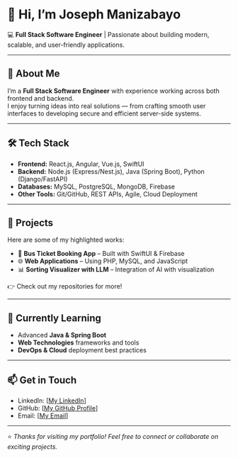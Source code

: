 # 👋 Hi, I’m Joseph Manizabayo  

💻 **Full Stack Software Engineer** | Passionate about building modern, scalable, and user-friendly applications.  

---

## 🚀 About Me
I’m a **Full Stack Software Engineer** with experience working across both frontend and backend.  
I enjoy turning ideas into real solutions — from crafting smooth user interfaces to developing secure and efficient server-side systems.  

---

## 🛠️ Tech Stack
- **Frontend:** React.js, Angular, Vue.js, SwiftUI  
- **Backend:** Node.js (Express/Nest.js), Java (Spring Boot), Python (Django/FastAPI)  
- **Databases:** MySQL, PostgreSQL, MongoDB, Firebase  
- **Other Tools:** Git/GitHub, REST APIs, Agile, Cloud Deployment  

---

## 📂 Projects
Here are some of my highlighted works:
- 🎫 **Bus Ticket Booking App** – Built with SwiftUI & Firebase  
- 🌐 **Web Applications** – Using PHP, MySQL, and JavaScript  
- 📊 **Sorting Visualizer with LLM** – Integration of AI with visualization  

👉 Check out my repositories for more!  

---

## 🌱 Currently Learning
- Advanced **Java & Spring Boot**  
- **Web Technologies** frameworks and tools  
- **DevOps & Cloud** deployment best practices  

---

## 📫 Get in Touch
- LinkedIn: [[My LinkedIn](https://www.linkedin.com/in/manjoseph/)]  
- GitHub: [[My GitHub Profile](https://github.com/ManJoseph)]  
- Email: [[My Email](josephmanizabayo7@gmail.com)]

---

⭐️ *Thanks for visiting my portfolio! Feel free to connect or collaborate on exciting projects.*  

